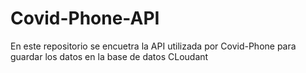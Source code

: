 # Covid-Phone-API

En este repositorio se encuetra la API utilizada por Covid-Phone para guardar los datos en la base de datos CLoudant
